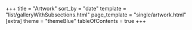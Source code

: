 +++
title = "Artwork"
sort_by = "date"
template = "list/galleryWithSubsections.html"
page_template = "single/artwork.html"
[extra]
theme = "themeBlue"
tableOfContents = true
+++
